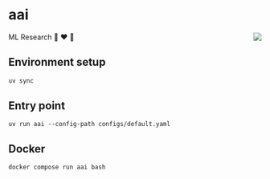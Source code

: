 # aai

<img align="right" src="assets/aai.png">

ML Research 🪼 ❤️ 🌊

## Environment setup

```bash
uv sync
```

## Entry point

```shell
uv run aai --config-path configs/default.yaml
```

## Docker

```shell
docker compose run aai bash
```
